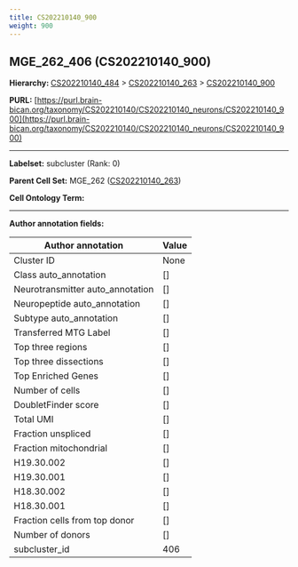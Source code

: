 ```yaml
---
title: CS202210140_900
weight: 900
---
```

## MGE_262_406 (CS202210140_900)
<b>Hierarchy: </b>
[CS202210140_484](../CS202210140_484) >
[CS202210140_263](../CS202210140_263) >
[CS202210140_900](../CS202210140_900)

**PURL:** [https://purl.brain-bican.org/taxonomy/CS202210140/CS202210140_neurons/CS202210140_900](https://purl.brain-bican.org/taxonomy/CS202210140/CS202210140_neurons/CS202210140_900)

---


**Labelset:** subcluster (Rank: 0)

**Parent Cell Set:** MGE_262 ([CS202210140_263](../CS202210140_263))



**Cell Ontology Term:** 

[MARKER GENES.]: #


---

[TRANSFERRED ANNOTATIONS.]: #


[AUTHOR ANNOTATION FIELDS.]: #


**Author annotation fields:**

| Author annotation | Value |
|-------------------|-------|
|Cluster ID|None|
|Class auto_annotation|[]|
|Neurotransmitter auto_annotation|[]|
|Neuropeptide auto_annotation|[]|
|Subtype auto_annotation|[]|
|Transferred MTG Label|[]|
|Top three regions|[]|
|Top three dissections|[]|
|Top Enriched Genes|[]|
|Number of cells|[]|
|DoubletFinder score|[]|
|Total UMI|[]|
|Fraction unspliced|[]|
|Fraction mitochondrial|[]|
|H19.30.002|[]|
|H19.30.001|[]|
|H18.30.002|[]|
|H18.30.001|[]|
|Fraction cells from top donor|[]|
|Number of donors|[]|
|subcluster_id|406|
